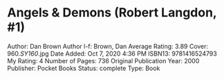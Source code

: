 # Angels & Demons (Robert Langdon, #1)

Author: Dan Brown
Author l-f: Brown, Dan
Average Rating: 3.89
Cover: 960._SY160_.jpg
Date Added: Oct 7, 2020 4:36 PM
ISBN13: 9781416524793
My Rating: 4
Number of Pages: 736
Original Publication Year: 2000
Publisher: Pocket Books
Status: complete
Type: Book